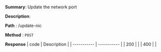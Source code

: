 **Summary**: Update the network port

**Description**:

**Path** : /update-nic

**Method** : `POST`

**Response**
| code      | Description |
| ----------- | ----------- |
|  200   |       |
|  400   |       |

